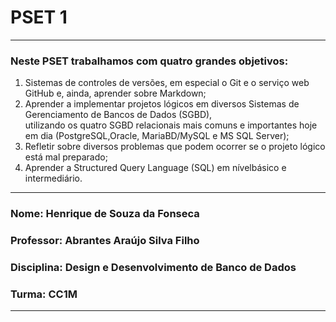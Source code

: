 # PSET 1
---
### Neste PSET trabalhamos com quatro grandes objetivos:
1. Sistemas de controles de versões, em especial o Git e o serviço web GitHub e, ainda, aprender sobre Markdown;
2. Aprender a implementar projetos lógicos em diversos Sistemas de Gerenciamento de Bancos de Dados (SGBD), 
<br> utilizando os quatro SGBD relacionais mais comuns e importantes hoje em dia (PostgreSQL,Oracle, MariaBD/MySQL e MS SQL Server);
3. Refletir sobre diversos problemas que podem ocorrer se o projeto lógico está mal preparado;
4. Aprender a Structured Query Language (SQL) em nívelbásico e intermediário.

---
### Nome: Henrique de Souza da Fonseca

### Professor: Abrantes Araújo Silva Filho

### Disciplina: Design e Desenvolvimento de Banco de Dados

### Turma: CC1M
---
